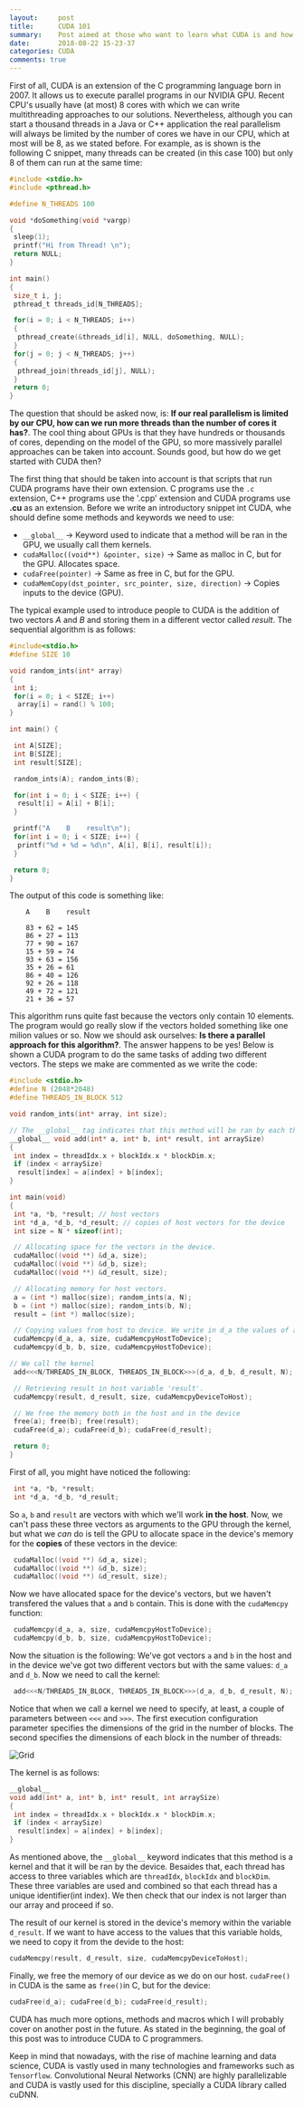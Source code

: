```yaml
---
layout:     post
title:      CUDA 101
summary:    Post aimed at those who want to learn what CUDA is and how it works.
date:       2018-08-22 15-23-37
categories: CUDA
comments: true
---
```


First of all, CUDA is an extension of the C programming language born in 2007. It allows us to execute parallel
programs in our NVIDIA GPU. Recent CPU's usually have (at most) 8 cores with which we can write multithreading
approaches to our solutions. Nevertheless, although you can start a thousand threads in a Java or C++ application
the real parallelism will always be limited by the number of cores we have in our CPU, which at most will be 8, as
we stated before. For example, as is shown is the following C snippet, many threads can be created (in this case 100)
but only 8 of them can run at the same time:

```c
#include <stdio.h>
#include <pthread.h>

#define N_THREADS 100

void *doSomething(void *vargp)
{
 sleep(1);
 printf("Hi from Thread! \n");
 return NULL;
}

int main()
{
 size_t i, j;
 pthread_t threads_id[N_THREADS];

 for(i = 0; i < N_THREADS; i++)
 {
  pthread_create(&threads_id[i], NULL, doSomething, NULL);
 }
 for(j = 0; j < N_THREADS; j++)
 {
  pthread_join(threads_id[j], NULL);
 }
 return 0;
}
```

The question that should be asked now, is: **If our real parallelism is limited by our CPU, how can we run more threads
than the number of cores it has?**. The cool thing about GPUs is that they have hundreds or thousands of cores,
depending on the model of the GPU, so more massively parallel approaches can be taken into account. Sounds good, but how
do we get started with CUDA then?

The first thing that should be taken into account is that scripts that run CUDA programs have their own extension.
C programs use the `.c` extension, C++ programs use the '.cpp' extension and CUDA programs use **.cu** as an extension.
Before we write an introductory snippet int CUDA, whe should define some methods and keywords we need to use:

* `__global__` -> Keyword used to indicate that a method will be ran in the GPU, we usually call them kernels.
* `cudaMalloc((void**) &pointer, size)` -> Same as malloc in C, but for the GPU. Allocates space.
* `cudaFree(pointer)` -> Same as free in C, but for the GPU.
* `cudaMemCopy(dst_pointer, src_pointer, size, direction)` -> Copies inputs to the device (GPU).

The typical example used to introduce people to CUDA is the addition of two vectors _A_ and _B_ and storing them in a
different vector called _result_. The sequential algorithm is as follows:

```c
#include<stdio.h>
#define SIZE 10

void random_ints(int* array)
{
 int i;
 for(i = 0; i < SIZE; i++)
  array[i] = rand() % 100;
}

int main() {

 int A[SIZE];
 int B[SIZE];
 int result[SIZE];

 random_ints(A); random_ints(B);

 for(int i = 0; i < SIZE; i++) {
  result[i] = A[i] + B[i];
 }

 printf("A    B    result\n");
 for(int i = 0; i < SIZE; i++) {
  printf("%d + %d = %d\n", A[i], B[i], result[i]);
 }

 return 0;
}
```

The output of this code is something like:

```
    A    B    result

    83 + 62 = 145
    86 + 27 = 113
    77 + 90 = 167
    15 + 59 = 74
    93 + 63 = 156
    35 + 26 = 61
    86 + 40 = 126
    92 + 26 = 118
    49 + 72 = 121
    21 + 36 = 57
```

This algorithm runs quite fast because the vectors only contain 10 elements. The program would go really slow if
the vectors holded something like one milion values or so.
Now we should ask ourselves: **Is there a parallel approach for this algorithm?**. The answer happens to be yes!
Below is shown a CUDA program to do the same tasks of adding two different vectors. The steps we make are commented as
we write the code:

```c
#include <stdio.h>
#define N (2048*2048)
#define THREADS_IN_BLOCK 512

void random_ints(int* array, int size);

// The __global__ tag indicates that this method will be ran by each thread of the GPU.
__global__ void add(int* a, int* b, int* result, int arraySize)
{
 int index = threadIdx.x + blockIdx.x * blockDim.x;
 if (index < arraySize)
  result[index] = a[index] + b[index];
}

int main(void)
{
 int *a, *b, *result; // host vectors
 int *d_a, *d_b, *d_result; // copies of host vectors for the device
 int size = N * sizeof(int);

 // Allocating space for the vectors in the device.
 cudaMalloc((void **) &d_a, size);
 cudaMalloc((void **) &d_b, size);
 cudaMalloc((void **) &d_result, size);

 // Allocating memory for host vectors.
 a = (int *) malloc(size); random_ints(a, N);
 b = (int *) malloc(size); random_ints(b, N);
 result = (int *) malloc(size);

 // Copying values from host to device. We write in d_a the values of a. Same with d_b
 cudaMemcpy(d_a, a, size, cudaMemcpyHostToDevice);
 cudaMemcpy(d_b, b, size, cudaMemcpyHostToDevice);

// We call the kernel
 add<<<N/THREADS_IN_BLOCK, THREADS_IN_BLOCK>>>(d_a, d_b, d_result, N);

 // Retrieving result in host variable 'result'.
 cudaMemcpy(result, d_result, size, cudaMemcpyDeviceToHost);

 // We free the memory both in the host and in the device
 free(a); free(b); free(result);
 cudaFree(d_a); cudaFree(d_b); cudaFree(d_result);

 return 0;
}
```

First of all, you might have noticed the following:

```c
 int *a, *b, *result;
 int *d_a, *d_b, *d_result;
```
So `a`, `b` and `result` are vectors with which we'll work **in the host**. Now, we can't pass these three vectors as
arguments to the GPU through the kernel, but what we _can_ do is tell the GPU to allocate space in the device's memory
for the **copies** of these vectors in the device:

```c
 cudaMalloc((void **) &d_a, size);
 cudaMalloc((void **) &d_b, size);
 cudaMalloc((void **) &d_result, size);
```

Now we have allocated space for the device's vectors, but we haven't transfered the values that `a` and `b` contain.
This is done with the `cudaMemcpy` function:

```c
 cudaMemcpy(d_a, a, size, cudaMemcpyHostToDevice);
 cudaMemcpy(d_b, b, size, cudaMemcpyHostToDevice);
```

Now the situation is the following: We've got vectors `a` and `b` in the host and in the device we've got two different
vectors but with the same values: `d_a` and `d_b`. Now we need to call the kernel:

```c
 add<<<N/THREADS_IN_BLOCK, THREADS_IN_BLOCK>>>(d_a, d_b, d_result, N);
```

Notice that when we call a kernel we need to specify, at least, a couple of parameters between `<<<` and `>>>`. The
first execution configuration parameter specifies the dimensions of the grid in the number of blocks. The second
specifies the dimensions of each block in the number of threads:

![Grid](/images/cuda/grid.jpg)

The kernel is as follows:

```c
__global__
void add(int* a, int* b, int* result, int arraySize)
{
 int index = threadIdx.x + blockIdx.x * blockDim.x;
 if (index < arraySize)
  result[index] = a[index] + b[index];
}
```

As mentioned above, the `__global__` keyword indicates that this method is a kernel and that it will be ran by the
device. Besaides that, each thread has access to three variables which are `threadIdx`, `blockIdx` and `blockDim`. These
three variables are used and combined so that each thread has a unique identifier(int index). We then check that our index
is not larger than our array and proceed if so.

The result of our kernel is stored in the device's memory within the variable `d_result`. If we want to have
access to the values that this variable holds, we need to copy it from the devide to the host:

```c
cudaMemcpy(result, d_result, size, cudaMemcpyDeviceToHost);
```

Finally, we free the memory of our device as we do on our host. `cudaFree()` in CUDA is the same as `free()`in C, but
for the device:

```c
cudaFree(d_a); cudaFree(d_b); cudaFree(d_result);
```

CUDA has much more options, methods and macros which I will probably cover on another post in the future. As stated in
the beginning, the goal of this post was to introduce CUDA to C programmers.

Keep in mind that nowadays, with the rise of machine learning and data science, CUDA is vastly used in many technologies
and frameworks such as `Tensorflow`. Convolutional Neural Networks (CNN) are highly parallelizable and CUDA is vastly used
for this discipline, specially a CUDA library called cuDNN.
